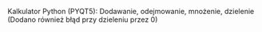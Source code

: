 Kalkulator Python (PYQT5):
Dodawanie, odejmowanie, mnożenie, dzielenie (Dodano również błąd przy dzieleniu przez 0)
